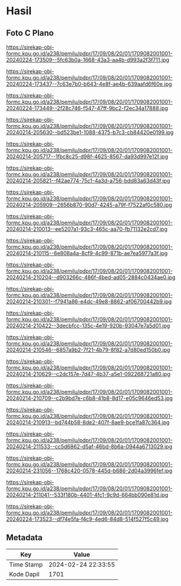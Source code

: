 # Hasil

## Foto C Plano

https://sirekap-obj-formc.kpu.go.id/a238/pemilu/pdpr/17/09/08/20/01/1709082001001-20240224-173509--5fc63b0a-1668-43a3-aa4b-d993a2f3f711.jpg

https://sirekap-obj-formc.kpu.go.id/a238/pemilu/pdpr/17/09/08/20/01/1709082001001-20240224-173437--7c63e7b0-b643-4e8f-ae4b-639aafd6f60e.jpg

https://sirekap-obj-formc.kpu.go.id/a238/pemilu/pdpr/17/09/08/20/01/1709082001001-20240224-173449--2f28c746-f547-47ff-9bc2-f2ec34a17888.jpg

https://sirekap-obj-formc.kpu.go.id/a238/pemilu/pdpr/17/09/08/20/01/1709082001001-20240214-205630--bd523be1-1088-4375-b7c3-cb84420e0199.jpg

https://sirekap-obj-formc.kpu.go.id/a238/pemilu/pdpr/17/09/08/20/01/1709082001001-20240214-205717--1fbc8c25-d98f-4625-8567-da93d997e12f.jpg

https://sirekap-obj-formc.kpu.go.id/a238/pemilu/pdpr/17/09/08/20/01/1709082001001-20240214-205821--f42ae774-75c1-4a3d-a756-bdd83a63d43f.jpg

https://sirekap-obj-formc.kpu.go.id/a238/pemilu/pdpr/17/09/08/20/01/1709082001001-20240214-205909--2656b870-90d7-4245-a79f-f7522af0c580.jpg

https://sirekap-obj-formc.kpu.go.id/a238/pemilu/pdpr/17/09/08/20/01/1709082001001-20240214-210013--ee5207a1-93c3-465c-aa70-fb71132e2cd7.jpg

https://sirekap-obj-formc.kpu.go.id/a238/pemilu/pdpr/17/09/08/20/01/1709082001001-20240214-210115--6e808a4a-8cf9-4c99-871b-ae7ea5977a3f.jpg

https://sirekap-obj-formc.kpu.go.id/a238/pemilu/pdpr/17/09/08/20/01/1709082001001-20240214-210204--d903266c-486f-4bed-ad05-2884c0434ae0.jpg

https://sirekap-obj-formc.kpu.go.id/a238/pemilu/pdpr/17/09/08/20/01/1709082001001-20240214-210301--f7941a86-e4dc-49e8-8862-af06700442b9.jpg

https://sirekap-obj-formc.kpu.go.id/a238/pemilu/pdpr/17/09/08/20/01/1709082001001-20240214-210422--3decbfcc-135c-4e19-920b-93047e7a5d01.jpg

https://sirekap-obj-formc.kpu.go.id/a238/pemilu/pdpr/17/09/08/20/01/1709082001001-20240214-210546--6857a9b2-7f21-4b79-8f82-a7d80ed150b0.jpg

https://sirekap-obj-formc.kpu.go.id/a238/pemilu/pdpr/17/09/08/20/01/1709082001001-20240214-210629--c2dc157e-7d47-4b37-a5e1-092268721a80.jpg

https://sirekap-obj-formc.kpu.go.id/a238/pemilu/pdpr/17/09/08/20/01/1709082001001-20240214-210709--c2b9bd7e-c6b8-41b8-8d17-e05c9646ed53.jpg

https://sirekap-obj-formc.kpu.go.id/a238/pemilu/pdpr/17/09/08/20/01/1709082001001-20240214-210913--bd744b58-8de2-407f-8ae9-bce1fa87c364.jpg

https://sirekap-obj-formc.kpu.go.id/a238/pemilu/pdpr/17/09/08/20/01/1709082001001-20240214-211533--cc5d6862-d5af-46bd-8b6a-0944a6713029.jpg

https://sirekap-obj-formc.kpu.go.id/a238/pemilu/pdpr/17/09/08/20/01/1709082001001-20240214-231056--1768c420-0578-445d-b686-2d04a3996fef.jpg

https://sirekap-obj-formc.kpu.go.id/a238/pemilu/pdpr/17/09/08/20/01/1709082001001-20240214-211041--533f180b-4401-4fc1-9c9d-664bb090e81d.jpg

https://sirekap-obj-formc.kpu.go.id/a238/pemilu/pdpr/17/09/08/20/01/1709082001001-20240224-173523--df74e5fa-f4c9-4ed6-84d8-514f527f5c49.jpg


## Metadata

| Key        | Value               |
| ---------- | ------------------- |
| Time Stamp | 2024-02-24 22:33:55 |
| Kode Dapil | 1701                |



